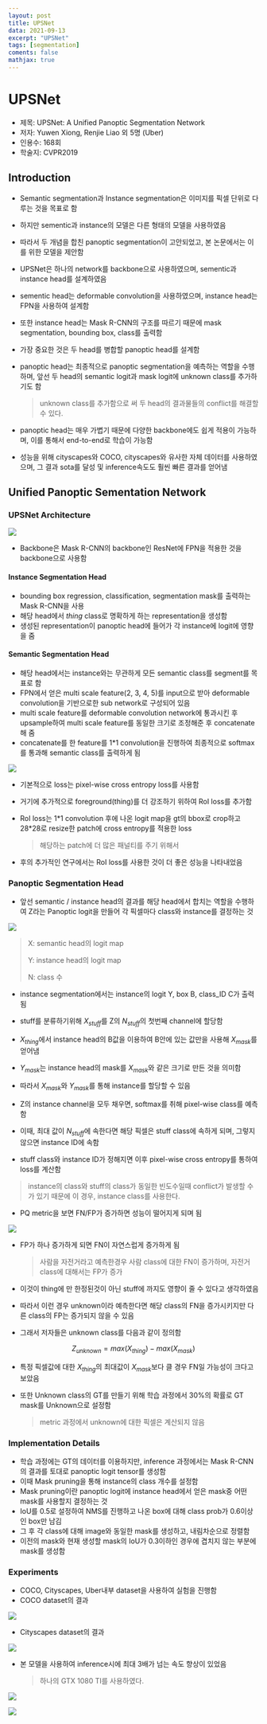 ```yaml
---
layout: post
title: UPSNet
data: 2021-09-13
excerpt: "UPSNet"
tags: [segmentation]
coments: false
mathjax: true
---
```


# UPSNet

- 제목: UPSNet: A Unified Panoptic Segmentation Network
- 저자: Yuwen Xiong, Renjie Liao 외 5명 (Uber)
- 인용수: 168회
- 학술지: CVPR2019



## Introduction

- Semantic segmentation과 Instance segmentation은 이미지를 픽셀 단위로 다루는 것을 목표로 함

- 하지만 sementic과 instance의 모델은 다른 형태의 모델을 사용하였음

- 따라서 두 개념을 합친 panoptic segmentation이 고안되었고, 본 논문에서는 이를 위한 모델을 제안함

- UPSNet은 하나의 network를 backbone으로 사용하였으며, sementic과 instance head를 설계하였음

- sementic head는 deformable convolution을 사용하였으며, instance head는 FPN을 사용하여 설계함

- 또한 instance head는 Mask R-CNN의 구조를 따르기 때문에 mask segmentation, bounding box, class를 출력함

- 가장 중요한 것은 두 head를 병합할 panoptic head를 설계함

- panoptic head는 최종적으로 panoptic segmentation을 예측하는 역할을 수행하며, 앞선 두 head의 semantic logit과 mask logit에 unknown class를 추가하기도 함

  > unknown class를 추가함으로 써 두 head의 결과물들의 conflict를 해결할 수 있다.

- panoptic head는 매우 가볍기 때문에 다양한 backbone에도 쉽게 적용이 가능하며, 이를 통해서 end-to-end로 학습이 가능함

- 성능을 위해 cityscapes와 COCO, cityscapes와 유사한 자체 데이터를 사용하였으며, 그 결과 sota를 달성 및 inference속도도 훨씬 빠른 결과를 얻어냄

## Unified Panoptic Sementation Network

### UPSNet Architecture

![](https://github.com/jh79783/jh79783.github.io/blob/main/assets/img/upsnet/fig1.png?raw=true)



- Backbone은 Mask R-CNN의 backbone인 ResNet에 FPN을 적용한 것을 backbone으로 사용함

#### Instance Segmentation Head

- bounding box regression, classification, segmentation mask를 출력하는 Mask R-CNN을 사용
- 해당 head에서 *thing* class로 명확하게 하는 representation을 생성함
- 생성된 representation이 panoptic head에 들어가 각 instance에 logit에 영향을 줌

#### Semantic Segmentation Head

- 해당 head에서는 instance와는 무관하게 모든 semantic class를 segment를 목표로 함
- FPN에서 얻은 multi scale feature(2, 3, 4, 5)를 input으로 받아 deformable convolution을 기반으로한 sub network로 구성되어 있음
- multi scale feature를 deformable convolution network에 통과시킨 후 upsample하여 multi scale feature를 동일한 크기로 조정해준 후 concatenate해 줌
- concatenate를 한 feature를 1\*1 convolution을 진행하여 최종적으로 softmax를 통과해 semantic class를 출력하게 됨

![](https://github.com/jh79783/jh79783.github.io/blob/main/assets/img/upsnet/fig2.png?raw=true)

- 기본적으로 loss는 pixel-wise cross entropy loss를 사용함

- 거기에 추가적으로 foreground(thing)를 더 강조하기 위하여 RoI loss를 추가함

- RoI loss는 1\*1 convolution 후에 나온 logit map을 gt의 bbox로 crop하고 28\*28로 resize한 patch에 cross entropy를 적용한 loss

  > 해당하는 patch에 더 많은 패널티를 주기 위해서

- 후의 추가적인 연구에서는 RoI loss를 사용한 것이 더 좋은 성능을 나타내었음

### Panoptic Segmentation Head

- 앞선 semantic / instance head의 결과를 해당 head에서 합치는 역할을 수행하여 Z라는 Panoptic logit을 만들어 각 픽셀마다 class와 instance를 결정하는 것

![](https://github.com/jh79783/jh79783.github.io/blob/main/assets/img/upsnet/fig3.png?raw=true)

> X: semantic head의 logit map
>
> Y: instance head의 logit map
>
> N: class 수

- instance segmentation에서는 instance의 logit Y, box B, class_ID C가 출력됨

- stuff를 분류하기위해 $X_{stuff}$를 Z의 $N_{stuff}$의 첫번째 channel에 할당함
- $X_{thing}$에서 instance head의 B값을 이용하여 B안에 있는 값만을 사용해 $X_{mask}$를 얻어냄
- $Y_{mask}$는 instance head의 mask를 $X_{mask}$와 같은 크기로 만든 것을 의미함
- 따라서 $X_{mask}$와 $Y_{mask}$를 통해 instance를 할당할 수 있음
- Z의 instance channel을 모두 채우면, softmax를 취해 pixel-wise class를 예측함
- 이때, 최대 값이 $N_{stuff}$에 속한다면 해당 픽셀은 stuff class에 속하게 되며, 그렇지 않으면 instance ID에 속함
- stuff class와 instance ID가 정해지면 이후 pixel-wise cross entropy를 통하여 loss를 계산함

> instance의 class와 stuff의 class가 동일한 빈도수일때 conflict가 발생할 수가 있기 때문에 이 경우, instance class를 사용한다.



- PQ metric을 보면 FN/FP가 증가하면 성능이 떨어지게 되며 됨

![](https://github.com/jh79783/jh79783.github.io/blob/main/assets/img/upsnet/s1.png?raw=true)

- FP가 하나 증가하게 되면 FN이 자연스럽게 증가하게 됨

  > 사람을 자전거라고 예측한경우 사람 class에 대한 FN이 증가하며, 자전거 class에 대해서는 FP가 증가

- 이것이 thing에 만 한정된것이 아닌 stuff에 까지도 영향이 줄 수 있다고 생각하였음

- 따라서 이런 경우 unknown이라 예측한다면 해당 class의 FN을 증가시키지만 다른 class의 FP는 증가되지 않을 수 있음

- 그래서 저자들은 unknown class를 다음과 같이 정의함

$$
Z_{unknown}=max(X_{thing})-max(X_{mask})
$$

- 특정 픽셀값에 대한 $X_{thing}$의 최대값이 $X_{mask}$보다 클 경우 FN일 가능성이 크다고 보았음

- 또한 Unknown class의 GT를 만들기 위해 학습 과정에서 30%의 확률로 GT mask를 Unknown으로 설정함

  > metric 과정에서 unknown에 대한 픽셀은 계산되지 않음

### Implementation Details

- 학습 과정에는 GT의 데이터를 이용하지만, inference 과정에서는 Mask R-CNN의 결과를 토대로 panoptic logit tensor를 생성함
- 이때 Mask pruning을 통해 instance의 class 개수를 설정함
- Mask pruning이란 panoptic logit에 instance head에서 얻은 mask중 어떤 mask를 사용할지 결정하는 것
- IoU를 0.5로 설정하여 NMS를 진행하고 나온 box에 대해 class prob가 0.6이상인 box만 남김
- 그 후 각 class에 대해 image와 동일한 mask를 생성하고, 내림차순으로 정렬함
- 이전의 mask와 현재 생성할 mask의 IoU가 0.3이하인 경우에 겹치지 않는 부분에 mask를 생성함

### Experiments

- COCO, Cityscapes, Uber내부 dataset을 사용하여 실험을 진행함
- COCO dataset의 결과

![](https://github.com/jh79783/jh79783.github.io/blob/main/assets/img/upsnet/table2.png?raw=true)

- Cityscapes dataset의 결과

![](https://github.com/jh79783/jh79783.github.io/blob/main/assets/img/upsnet/table3.png?raw=true)

- 본 모델을 사용하여 inference시에 최대 3배가 넘는 속도 향상이 있었음

  > 하나의 GTX 1080 TI를 사용하였다.

  

![](C:\workspace\논문\upsnet\table5.png)

![](https://github.com/jh79783/jh79783.github.io/blob/main/assets/img/upsnet/fig4.png?raw=true)